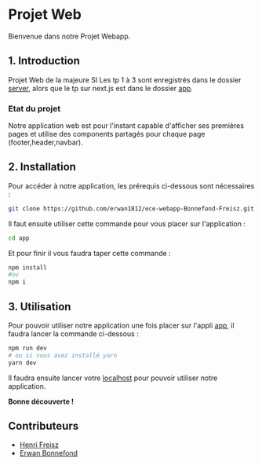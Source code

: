 # Projet Web

Bienvenue dans notre Projet Webapp.

## 1. Introduction
Projet Web de la majeure SI
Les tp 1 à 3 sont enregistrés dans le dossier [server](https://github.com/erwan1812/ece-webapp-Bonnefond-Freisz/tree/master/server), alors que le tp sur next.js est dans le dossier [app](https://github.com/erwan1812/ece-webapp-Bonnefond-Freisz/tree/master/app).

### Etat du projet

Notre application web est pour l'instant capable d'afficher ses premières pages et utilise des components partagés pour chaque page (footer,header,navbar).
## 2. Installation
Pour accéder à notre application, les prérequis ci-dessous sont nécessaires :
```bash
git clone https://github.com/erwan1812/ece-webapp-Bonnefond-Freisz.git
```
Il faut ensuite utiliser cette commande pour vous placer sur l'application :
```bash
cd app
```
Et pour finir il vous faudra taper cette commande :
```bash
npm install
#ou
npm i
```
## 3. Utilisation
Pour pouvoir utiliser notre application une fois placer sur l'appli  [app](https://github.com/erwan1812/ece-webapp-Bonnefond-Freisz/tree/master/app), il faudra lancer la commande ci-dessous :
```bash
npm run dev
# ou si vous avez installé yarn
yarn dev
```
Il faudra ensuite lancer votre [localhost](http://localhost:3000) pour pouvoir utiliser notre application.

**Bonne découverte !**
## Contributeurs
- [Henri Freisz](https://github.com/henrifreisz)
- [Erwan Bonnefond](https://github.com/erwan1812)